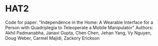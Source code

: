 # HAT2
Code for paper: "Independence in the Home: A Wearable Interface for a Person with Quadriplegia to Teleoperate a Mobile Manipulator" Authors: Akhil Padmanabha, Janavi Gupta, Chen Chen, Jehan Yang, Vy Nguyen, Doug Weber, Carmel Majidi, Zackory Erickson

